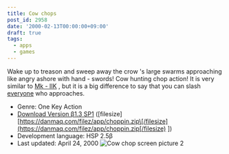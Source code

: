 ```yaml
---
title: Cow chops
post_id: 2958
date: '2000-02-13T00:00:00+09:00'
draft: true
tags:
  - apps
  - games
---
```


Wake up to treason and sweep away the crow 's large swarms approaching like angry ashore with hand - swords! Cow hunting chop action! It is very similar to [Mk - IIK](https://danmaq.com/mk-iik) , but it is a big difference to say that you can slash [everyone](https://danmaq.com/mk-iik) who approaches.

*   Genre: One Key Action
*   [Download Version β1.3 SP1](https://danmaq.com/filez/app/choppin.zip) (\[filesize\] [https://danmaq.com/filez/app/choppin.zip\[/filesize](https://danmaq.com/filez/app/choppin.zip[/filesize) \])
*   Development language: HSP 2.5β
*   Last updated: April 24, 2000 ![Cow chop screen picture 2](https://danmaq.com/wp-content/uploads/2013/11/choppic2.png)
